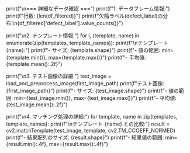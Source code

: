 print("\n=== 詳細なデータ確認 ===")
print(f"1. データフレーム情報:")
print(f"行数: {len(df_filtered)}")
print(f"欠陥ラベル(defect_label)の分布:\n{df_filtered['defect_label'].value_counts()}")

print("\n2. テンプレート情報:")
for i, (template, name) in enumerate(zip(templates, template_names)):
    print(f"\nテンプレート {name}:")
    print(f"- サイズ: {template.shape}")
    print(f"- 値の範囲: min={template.min()}, max={template.max()}")
    print(f"- 平均値: {template.mean():.2f}")

print("\n3. テスト画像の詳細:")
test_image = load_and_preprocess_image(first_image_path)
print(f"テスト画像: {first_image_path}")
print(f"- サイズ: {test_image.shape}")
print(f"- 値の範囲: min={test_image.min()}, max={test_image.max()}")
print(f"- 平均値: {test_image.mean():.2f}")

print("\n4. マッチング処理の詳細:")
for template, name in zip(templates, template_names):
    print(f"\nテンプレート {name} との比較:")
    result = cv2.matchTemplate(test_image, template, cv2.TM_CCOEFF_NORMED)
    print(f"- 結果配列のサイズ: {result.shape}")
    print(f"- 結果値の範囲: min={result.min():.4f}, max={result.max():.4f}")
